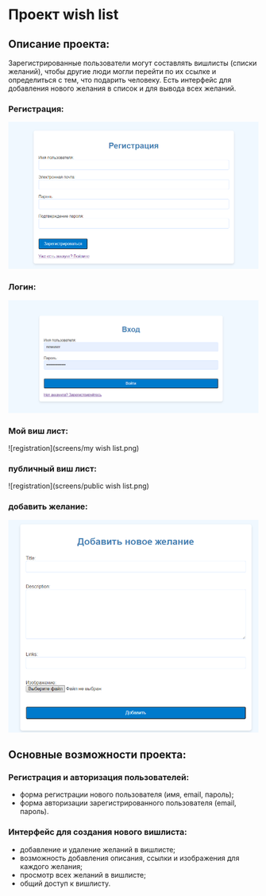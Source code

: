 # Проект wish list
## Описание проекта:
Зарегистрированные пользователи могут составлять вишлисты (списки желаний), чтобы другие люди могли перейти по их ссылке и определиться с тем, что подарить человеку. Есть интерфейс для добавления нового желания в список и для вывода всех желаний.
### Регистрация:
![registration](screens/registration.png)
### Логин:
![registration](screens/login.png)
### Мой виш лист:
![registration](screens/my wish list.png)
### публичный виш лист:
![registration](screens/public wish list.png)
### добавить желание:
![registration](screens/add_wish.png)
## Основные возможности проекта:
### Регистрация и авторизация пользователей:

- форма регистрации нового пользователя (имя, email, пароль);
- форма авторизации зарегистрированного пользователя (email, пароль).


### Интерфейс для создания нового вишлиста:

- добавление и удаление желаний в вишлисте;
- возможность добавления описания, ссылки и изображения для каждого желания;
- просмотр всех желаний в вишлисте;
- общий доступ к вишлисту.